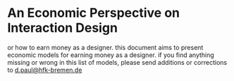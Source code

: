 # An Economic Perspective on Interaction Design

or how to earn money as a designer. this document aims to present economic models for earning money as a designer. if you find anything missing or wrong in this list of models, please send additions or corrections to d.paul@hfk-bremen.de
